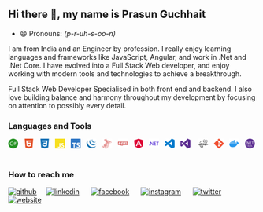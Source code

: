 ## Hi there 👋, my name is Prasun Guchhait 
- 😄 Pronouns: _(p-r-uh-s-oo-n)_

I am from India and an Engineer by profession. I really enjoy learning languages and frameworks like JavaScript, Angular, and work in .Net and .Net Core. I have evolved into a Full Stack Web developer, and enjoy working with modern tools and technologies to achieve a breakthrough.

Full Stack Web Developer Specialised in both front end and backend. I also love building balance and harmony throughout my development by focusing on attention to possibly every detail.

### Languages and Tools 
[<img src='IconPack/csharp.svg' alt='C sharp' height='20'>](https://docs.microsoft.com/en-us/dotnet/csharp/ "C#")&nbsp;&nbsp;
[<img src='IconPack/html5.svg' alt='html' height='20'>](https://developer.mozilla.org/en-US/docs/Web/Guide/HTML/HTML5 "HTML5")&nbsp;&nbsp;
[<img src='IconPack/css3.svg' alt='css' height='20'>](https://developer.mozilla.org/en-US/docs/Web/CSS "CSS3")&nbsp;&nbsp;
[<img src='IconPack/JavaScript.svg' alt='javascript' height='20'>](https://developer.mozilla.org/en-US/docs/Web/JavaScript "JavaScript")&nbsp;&nbsp;
[<img src='IconPack/TypeScript.svg' alt='typescript' height='20'>](https://www.typescriptlang.org/ "TypeScript")&nbsp;&nbsp;
[<img src='IconPack/jQuery.svg' alt='jquery' height='20'>](https://jquery.com/ "jQuery")&nbsp;&nbsp;
[<img src='IconPack/SQLServer.svg' alt='sql server' height='20'>](https://docs.microsoft.com/en-us/sql/sql-server/?view=sql-server-2016 "SQL Server")&nbsp;&nbsp;
[<img src='IconPack/npm.svg' alt='npm' height='20'>](https://www.npmjs.com/ "npm")&nbsp;&nbsp;
[<img src='IconPack/angular.svg' alt='angular' height='20'>](https://angular.io/ "angular")&nbsp;&nbsp;
[<img src='IconPack/dotnet.svg' alt='dotnet' height='20'>](https://docs.microsoft.com/en-us/dotnet/ ".NET")&nbsp;&nbsp;
[<img src='IconPack/vscode.svg' alt='vscode' height='20'>](https://code.visualstudio.com/docs "Visual Studio Code")&nbsp;&nbsp;
[<img src='IconPack/vs.svg' alt='visual studio' height='20'>](https://visualstudio.microsoft.com/ "Visual Studio") &nbsp;&nbsp;
[<img src='IconPack/notepadplusplus.svg' alt='NotePad ++' height='20'>](https://notepad-plus-plus.org/ "Notepad++")&nbsp;&nbsp;
[<img src='IconPack/git.svg' alt='git' height='20'>](https://git-scm.com/ "Git")&nbsp;&nbsp;
[<img src='IconPack/docker.svg' alt='docker' height='20'>](https://www.docker.com/ "Docker")&nbsp;&nbsp;
[<img src='IconPack/NET_Core_Logo.svg' alt='NET_Core' height='20'>](https://docs.microsoft.com/en-us/aspnet/core/?view=aspnetcore-5.0 ".NET CORE")&nbsp;&nbsp;




### How to reach me
[<img src='https://cdn.jsdelivr.net/npm/simple-icons@4.15.0/icons/github.svg' alt='github' height='22'>](https://github.com/guchhaitprasun)&nbsp;&nbsp;&nbsp;&nbsp; [<img src='https://cdn.jsdelivr.net/npm/simple-icons@4.15.0/icons/linkedin.svg' alt='linkedin' height='22'>](https://www.linkedin.com/in/iamprasunguchhait//) &nbsp;&nbsp;&nbsp;&nbsp; [<img src='https://cdn.jsdelivr.net/npm/simple-icons@4.15.0/icons/facebook.svg' alt='facebook' height='22'>](https://www.facebook.com/bubu.prasun.861997.guchhait) &nbsp;&nbsp;&nbsp;&nbsp; [<img src='https://cdn.jsdelivr.net/npm/simple-icons@4.15.0/icons/instagram.svg' alt='instagram' height='22'>](https://www.instagram.com/prasunguchhait) &nbsp;&nbsp;&nbsp;&nbsp; [<img src='https://cdn.jsdelivr.net/npm/simple-icons@4.15.0/icons/twitter.svg' alt='twitter' height='22'>](https://twitter.com/guchhaitprasun) &nbsp;&nbsp;&nbsp;&nbsp; [<img src='https://cdn.jsdelivr.net/npm/simple-icons@4.15.0/icons/gmail.svg' alt='website' height='22'>](mailto:prasunguchhait1997@gmail.com)  


<!--
**guchhaitprasun/guchhaitprasun** is a ✨ _special_ ✨ repository because its `README.md` (this file) appears on your GitHub profile.

Here are some ideas to get you started:

- 🔭 I’m currently working on ...
- 🌱 I’m currently learning ...
- 👯 I’m looking to collaborate on ...
- 🤔 I’m looking for help with ...
- 💬 Ask me about ...
- 📫 How to reach me: ...
: ...
- ⚡ Fun fact: ...
-->
